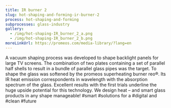 ```yaml
---
title: IR burner 2
slug: hot-shaping-and-forming-ir-burner-2
process: hot-shaping-and-forming
subprocesses: glass-industry
gallery:
  - /img/hot-shaping-IR_burner_2_a.png
  - /img/hot-shaping-IR_burner_2_b.png
moreLinkUrl: https://promeos.com/media-library/?lang=en
---
```

A vacuum shaping process was developed to shape backlight panels for large TV screens. The combination of two plates containing a set of parallel half shells to result in a bundle of parallel glass pipes was the target. To shape the glass was softened by the promeos superheating burner reo®. Its IR heat emission correspondents in wavelength with the absorption spectrum of the glass. Excellent results with the first trials underline the huge upside potential for this technology. We design heat – and smart glass products in any shape manageable! #smart #solutions for a #digital and #clean #future

